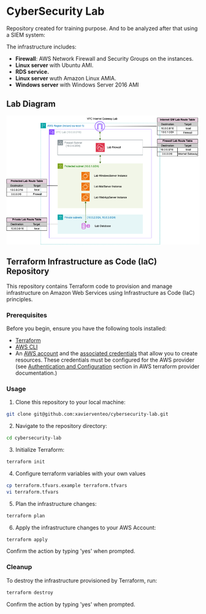 # CyberSecurity Lab

Repository created for training purpose. And to be analyzed after that using a SIEM system:

The infrastructure includes:
- **Firewall**: AWS Network Firewall and Security Groups on the instances.
- **Linux server** with Ubuntu AMI.
- **RDS service.**
- **Linux server** wuth Amazon Linux AMIA.
- **Windows server** with Windows Server 2016 AMI

## Lab Diagram

![Laboratory Diagram](Diagrams/CybersecurityLab-net-map-Network-Map.png)

## Terraform Infrastructure as Code (IaC) Repository

This repository contains Terraform code to provision and manage infrastructure on Amazon Web Services using Infrastructure as Code (IaC) principles.

### Prerequisites

Before you begin, ensure you have the following tools installed:

- [Terraform](https://www.terraform.io/downloads.html)
- [AWS CLI](https://aws.amazon.com/cli/)
- An [AWS account](https://aws.amazon.com/free/?all-free-tier) and the [associated credentials](https://docs.aws.amazon.com/IAM/latest/UserGuide/security-creds.html) that allow you to create resources. These credentials must be configured for the AWS provider (see [Authentication and Configuration](https://registry.terraform.io/providers/hashicorp/aws/latest/docs#authentication-and-configuration) section in AWS terraform provider documentation.)

### Usage

1. Clone this repository to your local machine:

```bash
git clone git@github.com:xavierventeo/cybersecurity-lab.git
```

2. Navigate to the repository directory:

```bash
cd cybersecurity-lab
```

3. Initialize Terraform:

```bash
terraform init
```

4. Configure terraform variables with your own values

```bash
cp terraform.tfvars.example terraform.tfvars
vi terraform.tfvars
```

5. Plan the infrastructure changes:

```bash
terraform plan
```

6. Apply the infrastructure changes to your AWS Account:

```bash
terraform apply
```

Confirm the action by typing 'yes' when prompted.

### Cleanup

To destroy the infrastructure provisioned by Terraform, run:

```bash
terraform destroy
```

Confirm the action by typing 'yes' when prompted.